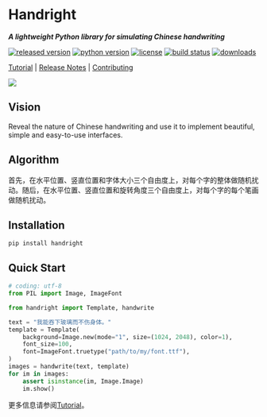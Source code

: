 # Handright
___A lightweight Python library for simulating Chinese handwriting___

[![released version](https://img.shields.io/pypi/v/Handright.svg)][pypi]
[![python version](https://img.shields.io/pypi/pyversions/Handright.svg)][pypi]
[![license](https://img.shields.io/github/license/Gsllchb/Handright.svg)][license]
[![build status](https://travis-ci.org/Gsllchb/Handright.svg?branch=master)](https://travis-ci.org/Gsllchb/Handright)
[![downloads](https://img.shields.io/pypi/dm/Handright.svg)](https://pypistats.org/packages/handright)

[Tutorial][tutorial] |
[Release Notes][release-notes] |
[Contributing][contributing]

![](https://github.com/Gsllchb/Handright/blob/master/docs/images/slogan.png)

## Vision
Reveal the nature of Chinese handwriting and use it to implement beautiful, simple and easy-to-use interfaces.

## Algorithm
首先，在水平位置、竖直位置和字体大小三个自由度上，对每个字的整体做随机扰动。随后，在水平位置、竖直位置和旋转角度三个自由度上，对每个字的每个笔画做随机扰动。

## Installation
```console
pip install handright
```

## Quick Start
```python
# coding: utf-8
from PIL import Image, ImageFont

from handright import Template, handwrite

text = "我能吞下玻璃而不伤身体。"
template = Template(
    background=Image.new(mode="1", size=(1024, 2048), color=1),
    font_size=100,
    font=ImageFont.truetype("path/to/my/font.ttf"),
)
images = handwrite(text, template)
for im in images:
    assert isinstance(im, Image.Image)
    im.show()

```
更多信息请参阅[Tutorial][tutorial]。


[tutorial]: https://github.com/Gsllchb/Handright/blob/master/docs/tutorial.md
[PIL]: http://www.pythonware.com/products/pil/
[Pillow]: http://python-pillow.org/
[release-notes]: https://github.com/Gsllchb/Handright/blob/master/docs/release_notes.md
[pypi]: https://pypi.org/project/handright/
[license]: https://github.com/Gsllchb/Handright/blob/master/LICENSE
[contributing]: https://github.com/Gsllchb/Handright/blob/master/.github/CONTRIBUTING.md
